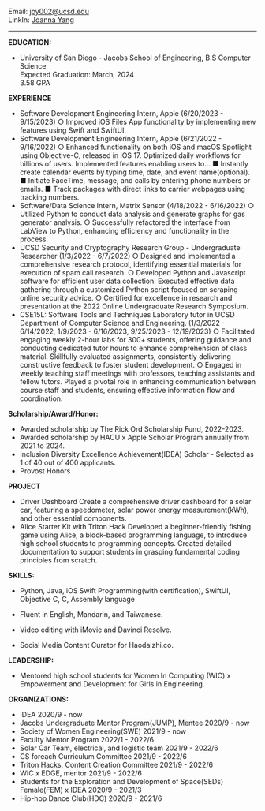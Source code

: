 Email: joy002@ucsd.edu<br>
LinkIn: [Joanna Yang](https://www.linkedin.com/in/joanna-yang-84374117b/)<br>

--- 
**EDUCATION:**
- University of San Diego - Jacobs School of Engineering, B.S Computer Science<br>
  Expected Graduation: March, 2024<br>
  3.58 GPA<br>

**EXPERIENCE**
- Software Development Engineering Intern, Apple                                (6/20/2023 - 9/15/2023)
   ○ Improved iOS Files App functionality by implementing new features using Swift and SwiftUI.
- Software Development Engineering Intern, Apple                                (6/21/2022 - 9/16/2022)
   ○ Enhanced functionality on both iOS and macOS Spotlight using Objective-C, released in iOS 17. Optimized daily workflows for billions of users.
Implemented features enabling users to...
      ■ Instantly create calendar events by typing time, date, and event name(optional).
      ■ Initiate FaceTime, message, and calls by entering phone numbers or emails.
      ■ Track packages with direct links to carrier webpages using tracking numbers.
- Software/Data Science Intern, Matrix Sensor                                   (4/18/2022 - 6/16/2022)
   ○ Utilized Python to conduct data analysis and generate graphs for gas generator analysis.
   ○ Successfully refactored the interface from LabView to Python, enhancing efficiency and functionality in the
process.
- UCSD Security and Cryptography Research Group - Undergraduate Researcher      (1/3/2022 - 6/7/2022)
   ○ Designed and implemented a comprehensive research protocol, identifying essential materials for execution of spam call research.
   ○ Developed Python and Javascript software for efficient user data collection. Executed effective data gathering through a customized Python script focused on scraping online security advice.
   ○ Certified for excellence in research and presentation at the 2022 Online Undergraduate Research Symposium.
- CSE15L: Software Tools and Techniques Laboratory tutor in UCSD Department of Computer Science and Engineering.
                                            (1/3/2022 - 6/14/2022, 1/9/2023 - 6/16/2023, 9/25/2023 - 12/19/2023)
   ○ Facilitated engaging weekly 2-hour labs for 300+ students, offering guidance and conducting dedicated tutor hours to enhance comprehension of class material. Skillfully evaluated assignments, consistently delivering constructive feedback to foster student development.
   ○ Engaged in weekly teaching staff meetings with professors, teaching assistants and fellow tutors. Played a pivotal role in enhancing communication between course staff and students, ensuring effective information flow and coordination.

**Scholarship/Award/Honor:**
- Awarded scholarship by The Rick Ord Scholarship Fund, 2022-2023.
- Awarded scholarship by HACU x Apple Scholar Program annually from 2021 to 2024.
- Inclusion Diversity Excellence Achievement(IDEA) Scholar - Selected as 1 of 40 out of 400 applicants.
- Provost Honors

**PROJECT**
- Driver Dashboard
Create a comprehensive driver dashboard for a solar car, featuring a speedometer, solar power energy
measurement(kWh), and other essential components.
- Alice Starter Kit with Triton Hack
Developed a beginner-friendly fishing game using Alice, a block-based programming language, to introduce high school students to programming concepts. Created detailed documentation to support students in grasping fundamental coding principles from scratch.

**SKILLS:**
- Python, Java, iOS Swift Programming(with certification), SwiftUI, Objective C, C, Assembly language

- Fluent in English, Mandarin, and Taiwanese.
- Video editing with iMovie and Davinci Resolve.
- Social Media Content Curator for Haodaizhi.co.

**LEADERSHIP:**
- Mentored high school students for Women In Computing (WIC) x Empowerment and Development for Girls in Engineering.

**ORGANIZATIONS:**
- IDEA						 			                                                              2020/9 - now
- Jacobs Undergraduate Mentor Program(JUMP), Mentee		                                2020/9 - now
- Society of Women Engineering(SWE)				                                            2021/9 - now
- Faculty Mentor Program						                                                  2022/1 - 2022/6
- Solar Car Team, electrical, and logistic team			                                  2021/9 - 2022/6
- CS foreach Curriculum Committee					                                            2021/9 - 2022/6
- Triton Hacks, Content Creation Committee				                                    2021/9 - 2022/6
- WIC x EDGE, mentor							                                                    2021/9 - 2022/6
- Students for the Exploration and Development of Space(SEDs) Female(FEM) x IDEA      2020/9 - 2021/3
- Hip-hop Dance Club(HDC)						                                                  2020/9 - 2021/6
